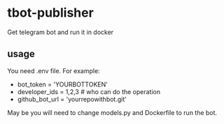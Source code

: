 # tbot-publisher
Get telegram bot and run it in docker

usage
-----
You need .env file. For example:
- bot_token = 'YOURBOTTOKEN'
- developer_ids = 1,2,3 # who can do the operation
- github_bot_url = 'yourrepowithbot.git'

May be you will need to change models.py and Dockerfile to run the bot.
